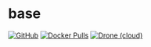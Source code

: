 # base

[![GitHub](https://img.shields.io/badge/source-github-lightgrey?style=flat-square)](https://github.com/hotio/docker-base)
[![Docker Pulls](https://img.shields.io/docker/pulls/hotio/base?style=flat-square)](https://hub.docker.com/r/hotio/base)
[![Drone (cloud)](https://img.shields.io/drone/build/hotio/docker-base?style=flat-square)](https://cloud.drone.io/hotio/docker-base)
